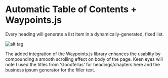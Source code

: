 Automatic Table of Contents + Waypoints.js
==========================================

Every heading will generate a list item in a dynamically-generated, fixed list.

![alt tag](https://github.com/countereverything/toc/blob/master/ss1.jpg)

The added integration of the Waypoints.js library enhances the usablity by compounding a smooth scrolling effect on body of the page. Keen eyes will note I used the titles from 'Goodfellas' for headings/chapters here and the business ipsum generator for the filler text.